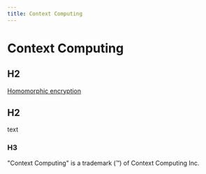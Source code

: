```yaml
---
title: Context Computing
---
```

# Context Computing

## H2

[Homomorphic encryption](https://en.wikipedia.org/wiki/Homomorphic_encryption)

## H2

text

### H3
"Context Computing" is a trademark (™) of Context Computing Inc.
